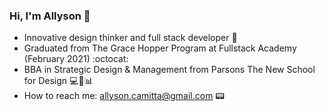 ### Hi, I'm Allyson :ribbon: 



- Innovative design thinker and full stack developer :floppy_disk:
- Graduated from The Grace Hopper Program at Fullstack Academy (February 2021) :octocat:
- BBA in Strategic Design & Management from Parsons The New School for Design :computer::art::bar_chart:
- How to reach me: allyson.camitta@gmail.com :pager:


